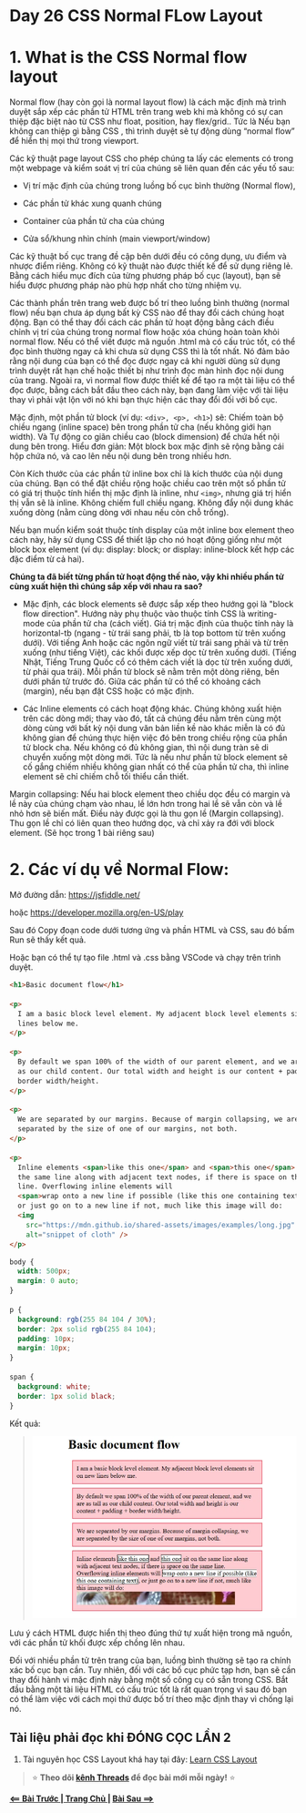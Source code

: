 # Day 26 CSS Normal FLow Layout

# 1. What is the CSS Normal flow layout 
Normal flow (hay còn gọi là normal layout flow) là cách mặc định mà trình duyệt sắp xếp các phần tử HTML trên trang web khi mà không có sự can thiệp đặc biệt nào từ CSS như float, position, hay flex/grid.. Tức là Nếu bạn không can thiệp gì bằng CSS , thì trình duyệt sẽ tự động dùng “normal flow” để hiển thị mọi thứ trong viewport.

Các kỹ thuật page layout CSS cho phép chúng ta lấy các elements có trong một webpage và kiểm soát vị trí của chúng sẽ liên quan đến các yếu tố sau:

- Vị trí mặc định của chúng trong luồng bố cục bình thường (Normal flow),

- Các phần tử khác xung quanh chúng

- Container của phần tử cha của chúng

- Cửa sổ/khung nhìn chính (main viewport/window)

Các kỹ thuật bố cục trang đề cập bên dưới đều có công dụng, ưu điểm và nhược điểm riêng. Không có kỹ thuật nào được thiết kế để sử dụng riêng lẻ. Bằng cách hiểu mục đích của từng phương pháp bố cục (layout), bạn sẽ hiểu được phương pháp nào phù hợp nhất cho từng nhiệm vụ.

Các thành phần trên trang web được bố trí theo luồng bình thường (normal flow) nếu bạn chưa áp dụng bất kỳ CSS nào để thay đổi cách chúng hoạt động. Bạn có thể thay đổi cách các phần tử hoạt động bằng cách điều chỉnh vị trí của chúng trong normal flow hoặc xóa chúng hoàn toàn khỏi normal flow. Nếu có thể viết được mã nguồn .html mà có cấu trúc tốt, có thể đọc bình thường ngay cả khi chưa sử dụng CSS thì là tốt nhất. Nó đảm bảo rằng nội dung của bạn có thể đọc được ngay cả khi người dùng sử dụng trình duyệt rất hạn chế hoặc thiết bị như trình đọc màn hình đọc nội dung của trang. Ngoài ra, vì normal flow được thiết kế để tạo ra một tài liệu có thể đọc được, bằng cách bắt đầu theo cách này, bạn đang làm việc với tài liệu thay vì phải vật lộn với nó khi bạn thực hiện các thay đổi đối với bố cục.

Mặc định, một phần tử block (ví dụ: `<div>, <p>, <h1>`) sẽ: Chiếm toàn bộ chiều ngang (inline space) bên trong phần tử cha (nếu không giới hạn width). Và Tự động co giãn chiều cao (block dimension) để chứa hết nội dung bên trong. Hiểu đơn giản: Một block box mặc định sẽ rộng bằng cái hộp chứa nó, và cao lên nếu nội dung bên trong nhiều hơn.

Còn Kích thước của các phần tử inline box chỉ là kích thước của nội dung của chúng. Bạn có thể đặt chiều rộng hoặc chiều cao trên một số phần tử có giá trị thuộc tính hiển thị mặc định là inline, như `<img>`, nhưng giá trị hiển thị vẫn sẽ là inline. Không chiếm full chiều ngang. Không đẩy nội dung khác xuống dòng (nằm cùng dòng với nhau nếu còn chỗ trống).

Nếu bạn muốn kiểm soát thuộc tính display của một inline box element theo cách này, hãy sử dụng CSS để thiết lập cho nó hoạt động giống như một block box element (ví dụ: display: block; or display: inline-block kết hợp các đặc điểm từ cả hai).

**Chúng ta đã biết từng phần tử hoạt động thế nào, vậy khi nhiều phần tử cùng xuất hiện thì chúng sắp xếp với nhau ra sao?**

- Mặc định, các block elements sẽ được sắp xếp theo hướng gọi là "block flow direction". Hướng này phụ thuộc vào thuộc tính CSS là writing-mode của phần tử cha (cách viết). Giá trị mặc định của thuộc tính này là horizontal-tb (ngang - từ trái sang phải, tb là top bottom từ trên xuống dưới). Với tiếng Anh hoặc các ngôn ngữ viết từ trái sang phải và từ trên xuống (như tiếng Việt), các khối được xếp dọc từ trên xuống dưới. (Tiếng Nhật, Tiếng Trung Quốc cổ có thêm cách viết là dọc từ trên xuống dưới, từ phải qua trái). Mỗi phần tử block sẽ nằm trên một dòng riêng, bên dưới phần tử trước đó. Giữa các phần tử có thể có khoảng cách (margin), nếu bạn đặt CSS hoặc có mặc định.

- Các Inline elements có cách hoạt động khác. Chúng không xuất hiện trên các dòng mới; thay vào đó, tất cả chúng đều nằm trên cùng một dòng cùng với bất kỳ nội dung văn bản liền kề nào khác miễn là có đủ không gian để chúng thực hiện việc đó bên trong chiều rộng của phần tử block cha. Nếu không có đủ không gian, thì nội dung tràn sẽ di chuyển xuống một dòng mới. Tức là nếu như phần tử block element sẽ cố gắng chiếm nhiều không gian nhất có thể của phần tử cha, thì inline element sẽ chỉ chiếm chỗ tối thiểu cần thiết.

Margin collapsing: Nếu hai block element theo chiều dọc đều có margin và lề này của chúng chạm vào nhau, lề lớn hơn trong hai lề sẽ vẫn còn và lề nhỏ hơn sẽ biến mất. Điều này được gọi là thu gọn lề (Margin collapsing). Thu gọn lề chỉ có liên quan theo hướng dọc, và chỉ xảy ra đới với block element. (Sẽ học trong 1 bài riêng sau)

# 2. Các ví dụ về Normal Flow:
Mở đường dẫn: https://jsfiddle.net/

hoặc https://developer.mozilla.org/en-US/play

Sau đó Copy đoạn code dưới tương ứng và phần HTML và CSS, sau đó bấm Run sẽ thấy kết quả.

Hoặc bạn có thể tự tạo file .html và .css bằng VSCode và chạy trên trình duyệt.
```html
<h1>Basic document flow</h1>

<p>
  I am a basic block level element. My adjacent block level elements sit on new
  lines below me.
</p>

<p>
  By default we span 100% of the width of our parent element, and we are as tall
  as our child content. Our total width and height is our content + padding +
  border width/height.
</p>

<p>
  We are separated by our margins. Because of margin collapsing, we are
  separated by the size of one of our margins, not both.
</p>

<p>
  Inline elements <span>like this one</span> and <span>this one</span> sit on
  the same line along with adjacent text nodes, if there is space on the same
  line. Overflowing inline elements will
  <span>wrap onto a new line if possible (like this one containing text)</span>,
  or just go on to a new line if not, much like this image will do:
  <img
    src="https://mdn.github.io/shared-assets/images/examples/long.jpg"
    alt="snippet of cloth" />
</p>
```
```css
body {
  width: 500px;
  margin: 0 auto;
}

p {
  background: rgb(255 84 104 / 30%);
  border: 2px solid rgb(255 84 104);
  padding: 10px;
  margin: 10px;
}

span {
  background: white;
  border: 1px solid black;
}
```
Kết quả:
>![](./images/normalflow.webp)  

Lưu ý cách HTML được hiển thị theo đúng thứ tự xuất hiện trong mã nguồn, với các phần tử khối được xếp chồng lên nhau.

Đối với nhiều phần tử trên trang của bạn, luồng bình thường sẽ tạo ra chính xác bố cục bạn cần. Tuy nhiên, đối với các bố cục phức tạp hơn, bạn sẽ cần thay đổi hành vi mặc định này bằng một số công cụ có sẵn trong CSS. Bắt đầu bằng một tài liệu HTML có cấu trúc tốt là rất quan trọng vì sau đó bạn có thể làm việc với cách mọi thứ được bố trí theo mặc định thay vì chống lại nó.


## Tài liệu phải đọc khi ĐÓNG CỌC LẦN 2

1. Tài nguyên học CSS Layout khá hay tại đây: [Learn CSS Layout](https://learnlayout.com/toc)

> ⭐ **Theo dõi [kênh Threads](https://www.threads.com/@kaitaku.88) để đọc bài mới mỗi ngày!** ⭐  

**[<== Bài Trước  ](link)          |[  Trang Chủ  ](./README.md)|           [  Bài Sau ==>](link)**